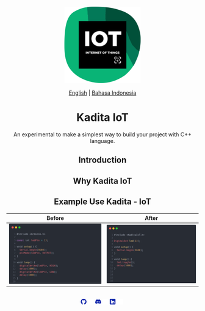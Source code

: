 <!--suppress ALL -->
<br/>
<div align="center">
    <a href="https://bengkelti.com/kadita-docs">
    <img width="200" src="https://github.com/Kastara-Digital-Technology/assets/raw/main/logo/V2/iotColorLogo.png" alt=""></a>
<br/>

[English](README.md) | [Bahasa Indonesia](README.ID.md)
# Kadita IoT
An experimental to make a simplest way to build your project with C++ language.
<br/>

## Introduction

## Why Kadita IoT 

## Example Use Kadita - IoT
| Before                                                                                                                  | After                                                                                                                  |
|-------------------------------------------------------------------------------------------------------------------------|------------------------------------------------------------------------------------------------------------------------|
| <img width="100%" src="https://github.com/Kastara-Digital-Technology/assets/raw/main/snippets/kaditaBefore.png" alt=""> | <img width="100%" src="https://github.com/Kastara-Digital-Technology/assets/raw/main/snippets/kaditaAfter.png" alt=""> | Row 1, Col 3 |

<br>

<a href="https://github.com/Kastara-Digital-Technology" style="text-decoration:none;">
    <img src="https://github.com/Kastara-Digital-Technology/assets/raw/main/social/logo-social-github.png" width="3%" alt="" /></a>
    <img src="https://github.com/Kastara-Digital-Technology/assets/raw/main/social/logo-transparent.png" width="3%" alt="" />

<a href="https://bengkelti.com" style="text-decoration:none;">
    <img src="https://github.com/Kastara-Digital-Technology/assets/raw/main/social/logo-social-discord.png" width="3%" alt="" /></a>
    <img src="https://github.com/Kastara-Digital-Technology/assets/raw/main/social/logo-transparent.png" width="3%" alt="" />

<a href="https://www.linkedin.com/company/kastara-digital-technology" style="text-decoration:none;">
    <img src="https://github.com/Kastara-Digital-Technology/assets/raw/main/social/logo-social-linkedin.png" width="3%" alt="" /></a>
    <img src="https://github.com/Kastara-Digital-Technology/assets/raw/main/social/logo-transparent.png" width="3%" alt="" />

<a href="https://www.youtube.com/channel/UCpoi-ru_XLLI2m8mZPBdpMw" style="text-decoration:none;">
    <img src="https://github.com/ultralytics/assets/raw/main/social/logo-social-youtube.png" width="3%" alt="" /></a>
</div>
